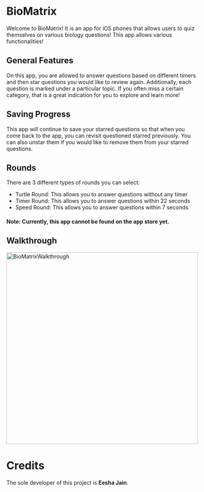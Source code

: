 # BioMatrix
Welcome to BioMatrix! It is an app for iOS phones that allows users to quiz themselves on various biology questions! This app allows various functionalities!

## General Features
On this app, you are allowed to answer questions based on different timers and then star questions you would like to review again. Additionally, each question is marked under a particular topic. If you often miss a certain category, that is a great indication for you to explore and learn more!

## Saving Progress
This app will continue to save your starred questions so that when you come back to the app, you can revisit questioned starred previously. You can also unstar them if you would like to remove them from your starred questions.

## Rounds
There are 3 different types of rounds you can select:
- Turtle Round: This allows you to answer questions without any timer
- Timer Round: This allows you to answer questions within 22 seconds
- Speed Round: This allows you to answer questions within 7 seconds

#### Note: Currently, this app cannot be found on the app store yet.

## Walkthrough
[<img width="500" alt="BioMatrixWalkthrough" src="https://user-images.githubusercontent.com/68827992/120911825-19061380-c63f-11eb-87c0-b859761c4e65.png">](https://drive.google.com/file/d/1zz8Pd0OE7Qcr8T16MbEc9JoyyCbHy7Hy/view?usp=sharing)

# Credits
The sole developer of this project is **Eesha Jain**.
